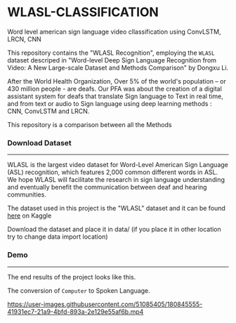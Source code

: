 # WLASL-CLASSIFICATION
Word level american sign language video cllassification using ConvLSTM, LRCN, CNN 

This repository contains the "WLASL Recognition", employing the `WLASL` dataset descriped in "Word-level Deep Sign Language Recognition from Video: A New Large-scale Dataset and Methods Comparison" by Dongxu Li.



After the World Health Organization, Over 5% of the world's population – or 430 million people - are deafs. Our PFA was about the creation of a digital assistant system for deafs that translate Sign language to Text in real time, and from text or audio to Sign language using deep learning methods : CNN, ConvLSTM and LRCN.

This repository is a comparison between all the Methods

### Download Dataset
-----------------

WLASL is the largest video dataset for Word-Level American Sign Language (ASL) recognition, which features 2,000 common different words in ASL. We hope WLASL will facilitate the research in sign language understanding and eventually benefit the communication between deaf and hearing communities.

The dataset used in this project is the "WLASL" dataset and it can be found [here](https://www.kaggle.com/datasets/risangbaskoro/wlasl-processed) on Kaggle

Download the dataset and place it in data/ (if you place it in other location try to change data import location)


### Demo
-----------------

The end results of the project looks like this. 

The conversion of `Computer` to Spoken Language.



https://user-images.githubusercontent.com/51085405/180845555-41931ec7-21a9-4bfd-893a-2e129e55af6b.mp4






